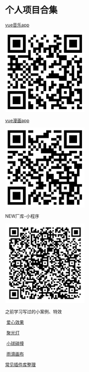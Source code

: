 # 个人项目合集

[vue音乐app](/music)

![](/assets/music.png)

[vue漫画app](/comic)

![](/assets/comic.png)

NEW厂库-小程序

![](/assets/movie_gaitubao_256x256.jpg)

之前学习写过的小案例、特效

​	[爱心效果](/html+css/loving_heart)

​	[聚光灯](/html+css/projector_lamp)

​	[小球碰撞](/html+css/Small_ball_collision)

​	[雨滴画布](/html+css/Raindrops_canvas)

[常见插件库整理](/plugs.md)

